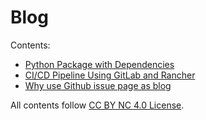 # Blog

Contents:

- [Python Package with Dependencies](https://github.com/Hujun/blog/issues/4)
- [CI/CD Pipeline Using GitLab and Rancher](https://github.com/Hujun/blog/issues/2)
- [Why use Github issue page as blog](https://github.com/Hujun/blog/issues/1)

All contents follow [CC BY NC 4.0 License](https://creativecommons.org/licenses/).
